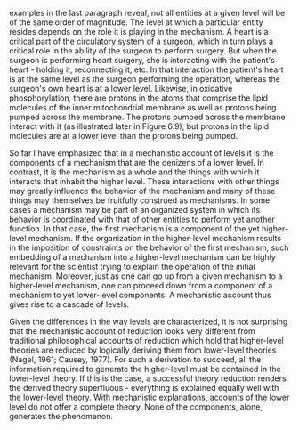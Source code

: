examples in the last paragraph reveal, not all entities at a given level will be of the same order of magnitude. The level at which a particular entity resides depends on the role it is playing in the mechanism. A heart is a critical part of the circulatory system of a surgeon, which in turn plays a critical role in the ability of the surgeon to perform surgery. But when the surgeon is performing heart surgery, she is interacting with the patient's heart - holding it, reconnecting it, etc. In that interaction the patient's heart is at the same level as the surgeon performing the operation, whereas the surgeon's own heart is at a lower level. Likewise, in oxidative phosphorylation, there are protons in the atoms that comprise the lipid molecules of the inner mitochondrial membrane as well as protons being pumped across the membrane. The protons pumped across the membrane interact with it (as illustrated later in Figure 6.9), but protons in the lipid molecules are at a lower level than the protons being pumped.

So far I have emphasized that in a mechanistic account of levels it is the components of a mechanism that are the denizens of a lower level. In contrast, it is the mechanism as a whole and the things with which it interacts that inhabit the higher level. These interactions with other things may greatly influence the behavior of the mechanism and many of these things may themselves be fruitfully construed as mechanisms. In some cases a mechanism may be part of an organized system in which its behavior is coordinated with that of other entities to perform yet another function. In that case, the first mechanism is a component of the yet higher-level mechanism. If the organization in the higher-level mechanism results in the imposition of constraints on the behavior of the first mechanism, such embedding of a mechanism into a higher-level mechanism can be highly relevant for the scientist trying to explain the operation of the initial mechanism. Moreover, just as one can go up from a given mechanism to a higher-level mechanism, one can proceed down from a component of a mechanism to yet lower-level components. A mechanistic account thus gives rise to a cascade of levels.

Given the differences in the way levels are characterized, it is not surprising that the mechanistic account of reduction looks very different from traditional philosophical accounts of reduction which hold that higher-level theories are reduced by logically deriving them from lower-level theories (Nagel, 1961; Causey, 1977). For such a derivation to succeed, all the information required to generate the higher-level must be contained in the lower-level theory. If this is the case, a successful theory reduction renders the derived theory superfluous - everything is explained equally well with the lower-level theory. With mechanistic explanations, accounts of the lower level do not offer a complete theory. None of the components, alone, generates the phenomenon.